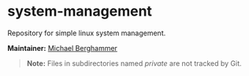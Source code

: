 # system-management

Repository for simple linux system management.

**Maintainer:** [Michael Berghammer](mailto:info@mbelab.de)

> **Note:** Files in subdirectories named *private* are not tracked by Git.
